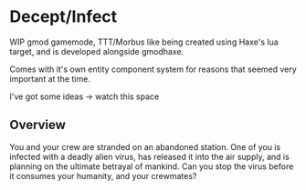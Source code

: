 # Decept/Infect

WIP gmod gamemode, TTT/Morbus like being created using Haxe's lua target, and is developed alongside gmodhaxe. 

Comes with it's own entity component system for reasons that seemed very important at the time.
 
I've got some ideas -> watch this space

## Overview

You and your crew are stranded on an abandoned station. One of you is infected with a deadly alien virus, has released it into the air supply, and is planning on the ultimate betrayal of mankind. Can you stop the virus before it consumes your humanity, and your crewmates?
